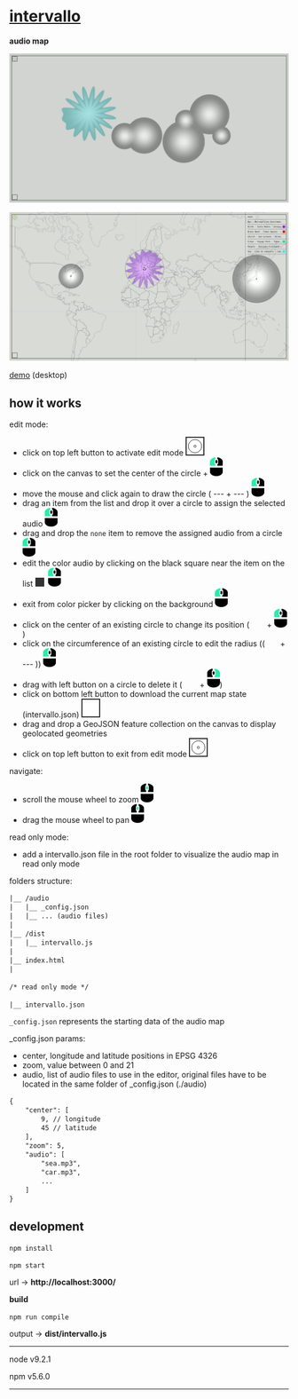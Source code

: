 # [intervallo](https://allyoucanmap.github.io/intervallo/index.html)
**audio map**

![_](./img/_.png)

![_](./img/editor.png)

[demo](https://allyoucanmap.github.io/intervallo/index.html) (desktop)

## how it works

edit mode:
- click on top left button to activate edit mode ![edit icon](./img/edit-icon.png)
- click on the canvas to set the center of the circle + ![mouse left](./img/mouse-left.png)
- move the mouse and click again to draw the circle ( --- + --- ) ![mouse left](./img/mouse-left.png)
- drag an item from the list and drop it over a circle to assign the selected audio ![mouse left](./img/mouse-left.png)
- drag and drop the `none` item to remove the assigned audio from a circle ![mouse left](./img/mouse-left.png)
- edit the color audio by clicking on the black square near the item on the list ![square](./img/square.png)&nbsp;&nbsp;![mouse left](./img/mouse-left.png)
- exit from color picker by clicking on the background ![mouse left](./img/mouse-left.png)
- click on the center of an existing circle to change its position ( &nbsp;&nbsp;&nbsp; &nbsp;&nbsp; + ![mouse left](./img/mouse-left.png))
- click on the circumference of an existing circle to edit the radius (( &nbsp;&nbsp;&nbsp;&nbsp;&nbsp; + --- )) ![mouse left](./img/mouse-left.png)
- drag with left button on a circle to delete it ( &nbsp;&nbsp;&nbsp; &nbsp;&nbsp; + ![mouse right](./img/mouse-right.png))
- click on bottom left button to download the current map state (intervallo.json) ![download icon](./img/download-icon.png)
- drag and drop a GeoJSON feature collection on the canvas to display geolocated geometries
- click on top left button to exit from edit mode ![edit icon](./img/edit-icon.png)

navigate: 
- scroll the mouse wheel to zoom ![mouse center](./img/mouse-center.png)
- drag the mouse wheel to pan ![mouse center](./img/mouse-center.png)

read only mode:
- add a intervallo.json file in the root folder to visualize the audio map in read only mode

folders structure:
```
|__ /audio
|   |__ _config.json
|   |__ ... (audio files)
|
|__ /dist
|   |__ intervallo.js
|
|__ index.html
|

/* read only mode */

|__ intervallo.json
```

`_config.json` represents the starting data of the audio map

_config.json params:

- center, longitude and latitude positions in EPSG 4326
- zoom, value between 0 and 21
- audio, list of audio files to use in the editor, original files have to be located in the same folder of _config.json (./audio)

```
{
    "center": [
        9, // longitude
        45 // latitude
    ],
    "zoom": 5,
    "audio": [
        "sea.mp3",
        "car.mp3",
        ...
    ]
}
```

## development

`npm install`

`npm start`

url -> **http://localhost:3000/**

**build**

`npm run compile`

output -> **dist/intervallo.js**

---

node v9.2.1

npm v5.6.0

---
